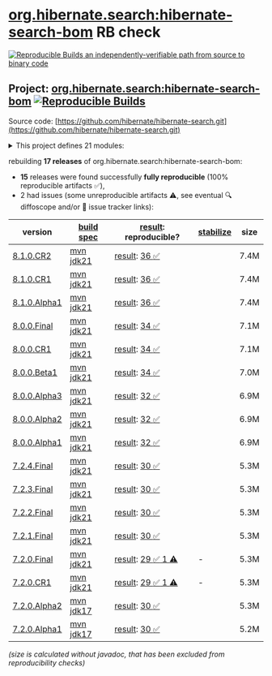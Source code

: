 [org.hibernate.search:hibernate-search-bom](https://central.sonatype.com/artifact/org.hibernate.search/hibernate-search-bom/versions) RB check
=======

[![Reproducible Builds](https://reproducible-builds.org/images/logos/rb.svg) an independently-verifiable path from source to binary code](https://reproducible-builds.org/)

## Project: [org.hibernate.search:hibernate-search-bom](https://central.sonatype.com/artifact/org.hibernate.search/hibernate-search-bom/versions) [![Reproducible Builds](https://img.shields.io/endpoint?url=https://raw.githubusercontent.com/jvm-repo-rebuild/reproducible-central/master/content/org/hibernate/search/hibernate-search-bom/badge.json)](https://github.com/jvm-repo-rebuild/reproducible-central/blob/master/content/org/hibernate/search/hibernate-search-bom/README.md)

Source code: [https://github.com/hibernate/hibernate-search.git](https://github.com/hibernate/hibernate-search.git)

<details><summary>This project defines 21 modules:</summary>

* [org.hibernate.search:hibernate-search-backend-elasticsearch](https://central.sonatype.com/artifact/org.hibernate.search/hibernate-search-backend-elasticsearch/overview)
* [org.hibernate.search:hibernate-search-backend-elasticsearch-aws](https://central.sonatype.com/artifact/org.hibernate.search/hibernate-search-backend-elasticsearch-aws/overview)
* [org.hibernate.search:hibernate-search-backend-lucene](https://central.sonatype.com/artifact/org.hibernate.search/hibernate-search-backend-lucene/overview)
* [org.hibernate.search:hibernate-search-backend-lucene-next](https://central.sonatype.com/artifact/org.hibernate.search/hibernate-search-backend-lucene-next/overview)
* [org.hibernate.search:hibernate-search-bom](https://central.sonatype.com/artifact/org.hibernate.search/hibernate-search-bom/overview)
* [org.hibernate.search:hibernate-search-engine](https://central.sonatype.com/artifact/org.hibernate.search/hibernate-search-engine/overview)
* [org.hibernate.search:hibernate-search-mapper-orm](https://central.sonatype.com/artifact/org.hibernate.search/hibernate-search-mapper-orm/overview)
* [org.hibernate.search:hibernate-search-mapper-orm-batch-jsr352-core](https://central.sonatype.com/artifact/org.hibernate.search/hibernate-search-mapper-orm-batch-jsr352-core/overview)
* [org.hibernate.search:hibernate-search-mapper-orm-batch-jsr352-jberet](https://central.sonatype.com/artifact/org.hibernate.search/hibernate-search-mapper-orm-batch-jsr352-jberet/overview)
* [org.hibernate.search:hibernate-search-mapper-orm-coordination-outbox-polling](https://central.sonatype.com/artifact/org.hibernate.search/hibernate-search-mapper-orm-coordination-outbox-polling/overview)
* [org.hibernate.search:hibernate-search-mapper-orm-jakarta-batch-core](https://central.sonatype.com/artifact/org.hibernate.search/hibernate-search-mapper-orm-jakarta-batch-core/overview)
* [org.hibernate.search:hibernate-search-mapper-orm-jakarta-batch-jberet](https://central.sonatype.com/artifact/org.hibernate.search/hibernate-search-mapper-orm-jakarta-batch-jberet/overview)
* [org.hibernate.search:hibernate-search-mapper-orm-outbox-polling](https://central.sonatype.com/artifact/org.hibernate.search/hibernate-search-mapper-orm-outbox-polling/overview)
* [org.hibernate.search:hibernate-search-mapper-pojo-base](https://central.sonatype.com/artifact/org.hibernate.search/hibernate-search-mapper-pojo-base/overview)
* [org.hibernate.search:hibernate-search-mapper-pojo-standalone](https://central.sonatype.com/artifact/org.hibernate.search/hibernate-search-mapper-pojo-standalone/overview)
* [org.hibernate.search:hibernate-search-platform-bom](https://central.sonatype.com/artifact/org.hibernate.search/hibernate-search-platform-bom/overview)
* [org.hibernate.search:hibernate-search-platform-next-bom](https://central.sonatype.com/artifact/org.hibernate.search/hibernate-search-platform-next-bom/overview)
* [org.hibernate.search:hibernate-search-processor](https://central.sonatype.com/artifact/org.hibernate.search/hibernate-search-processor/overview)
* [org.hibernate.search:hibernate-search-util-common](https://central.sonatype.com/artifact/org.hibernate.search/hibernate-search-util-common/overview)
* [org.hibernate.search:hibernate-search-v5migrationhelper-engine](https://central.sonatype.com/artifact/org.hibernate.search/hibernate-search-v5migrationhelper-engine/overview)
* [org.hibernate.search:hibernate-search-v5migrationhelper-orm](https://central.sonatype.com/artifact/org.hibernate.search/hibernate-search-v5migrationhelper-orm/overview)
</details>

rebuilding **17 releases** of org.hibernate.search:hibernate-search-bom:
- **15** releases were found successfully **fully reproducible** (100% reproducible artifacts :white_check_mark:),
- 2 had issues (some unreproducible artifacts :warning:, see eventual :mag: diffoscope and/or :memo: issue tracker links):

| version | [build spec](/BUILDSPEC.md) | [result](https://reproducible-builds.org/docs/jvm/): reproducible? | [stabilize](https://github.com/google/oss-rebuild/blob/main/cmd/stabilize/README.md) | size |
| -- | --------- | ------ | ------ | -- |
| [8.1.0.CR2](https://central.sonatype.com/artifact/org.hibernate.search/hibernate-search-bom/8.1.0.CR2/pom) | [mvn jdk21](hibernate-search-parent-8.1.0.CR2.buildspec) | [result](hibernate-search-parent-8.1.0.CR2.buildinfo): [36 :white_check_mark: ](hibernate-search-parent-8.1.0.CR2.buildcompare) | | 7.4M |
| [8.1.0.CR1](https://central.sonatype.com/artifact/org.hibernate.search/hibernate-search-bom/8.1.0.CR1/pom) | [mvn jdk21](hibernate-search-parent-8.1.0.CR1.buildspec) | [result](hibernate-search-parent-8.1.0.CR1.buildinfo): [36 :white_check_mark: ](hibernate-search-parent-8.1.0.CR1.buildcompare) | | 7.4M |
| [8.1.0.Alpha1](https://central.sonatype.com/artifact/org.hibernate.search/hibernate-search-bom/8.1.0.Alpha1/pom) | [mvn jdk21](hibernate-search-parent-8.1.0.Alpha1.buildspec) | [result](hibernate-search-parent-8.1.0.Alpha1.buildinfo): [36 :white_check_mark: ](hibernate-search-parent-8.1.0.Alpha1.buildcompare) | | 7.4M |
| [8.0.0.Final](https://central.sonatype.com/artifact/org.hibernate.search/hibernate-search-bom/8.0.0.Final/pom) | [mvn jdk21](hibernate-search-parent-8.0.0.Final.buildspec) | [result](hibernate-search-parent-8.0.0.Final.buildinfo): [34 :white_check_mark: ](hibernate-search-parent-8.0.0.Final.buildcompare) | | 7.1M |
| [8.0.0.CR1](https://central.sonatype.com/artifact/org.hibernate.search/hibernate-search-bom/8.0.0.CR1/pom) | [mvn jdk21](hibernate-search-parent-8.0.0.CR1.buildspec) | [result](hibernate-search-parent-8.0.0.CR1.buildinfo): [34 :white_check_mark: ](hibernate-search-parent-8.0.0.CR1.buildcompare) | | 7.1M |
| [8.0.0.Beta1](https://central.sonatype.com/artifact/org.hibernate.search/hibernate-search-bom/8.0.0.Beta1/pom) | [mvn jdk21](hibernate-search-parent-8.0.0.Beta1.buildspec) | [result](hibernate-search-parent-8.0.0.Beta1.buildinfo): [34 :white_check_mark: ](hibernate-search-parent-8.0.0.Beta1.buildcompare) | | 7.0M |
| [8.0.0.Alpha3](https://central.sonatype.com/artifact/org.hibernate.search/hibernate-search-bom/8.0.0.Alpha3/pom) | [mvn jdk21](hibernate-search-parent-8.0.0.Alpha3.buildspec) | [result](hibernate-search-parent-8.0.0.Alpha3.buildinfo): [32 :white_check_mark: ](hibernate-search-parent-8.0.0.Alpha3.buildcompare) | | 6.9M |
| [8.0.0.Alpha2](https://central.sonatype.com/artifact/org.hibernate.search/hibernate-search-bom/8.0.0.Alpha2/pom) | [mvn jdk21](hibernate-search-parent-8.0.0.Alpha2.buildspec) | [result](hibernate-search-parent-8.0.0.Alpha2.buildinfo): [32 :white_check_mark: ](hibernate-search-parent-8.0.0.Alpha2.buildcompare) | | 6.9M |
| [8.0.0.Alpha1](https://central.sonatype.com/artifact/org.hibernate.search/hibernate-search-bom/8.0.0.Alpha1/pom) | [mvn jdk21](hibernate-search-parent-8.0.0.Alpha1.buildspec) | [result](hibernate-search-parent-8.0.0.Alpha1.buildinfo): [32 :white_check_mark: ](hibernate-search-parent-8.0.0.Alpha1.buildcompare) | | 6.9M |
| [7.2.4.Final](https://central.sonatype.com/artifact/org.hibernate.search/hibernate-search-bom/7.2.4.Final/pom) | [mvn jdk21](hibernate-search-parent-7.2.4.Final.buildspec) | [result](hibernate-search-parent-7.2.4.Final.buildinfo): [30 :white_check_mark: ](hibernate-search-parent-7.2.4.Final.buildcompare) | | 5.3M |
| [7.2.3.Final](https://central.sonatype.com/artifact/org.hibernate.search/hibernate-search-bom/7.2.3.Final/pom) | [mvn jdk21](hibernate-search-parent-7.2.3.Final.buildspec) | [result](hibernate-search-parent-7.2.3.Final.buildinfo): [30 :white_check_mark: ](hibernate-search-parent-7.2.3.Final.buildcompare) | | 5.3M |
| [7.2.2.Final](https://central.sonatype.com/artifact/org.hibernate.search/hibernate-search-bom/7.2.2.Final/pom) | [mvn jdk21](hibernate-search-parent-7.2.2.Final.buildspec) | [result](hibernate-search-parent-7.2.2.Final.buildinfo): [30 :white_check_mark: ](hibernate-search-parent-7.2.2.Final.buildcompare) | | 5.3M |
| [7.2.1.Final](https://central.sonatype.com/artifact/org.hibernate.search/hibernate-search-bom/7.2.1.Final/pom) | [mvn jdk21](hibernate-search-parent-7.2.1.Final.buildspec) | [result](hibernate-search-parent-7.2.1.Final.buildinfo): [30 :white_check_mark: ](hibernate-search-parent-7.2.1.Final.buildcompare) | | 5.3M |
| [7.2.0.Final](https://central.sonatype.com/artifact/org.hibernate.search/hibernate-search-bom/7.2.0.Final/pom) | [mvn jdk21](hibernate-search-parent-7.2.0.Final.buildspec) | [result](hibernate-search-parent-7.2.0.Final.buildinfo): [29 :white_check_mark:  1 :warning:](hibernate-search-parent-7.2.0.Final.buildcompare) | - | 5.3M |
| [7.2.0.CR1](https://central.sonatype.com/artifact/org.hibernate.search/hibernate-search-bom/7.2.0.CR1/pom) | [mvn jdk21](hibernate-search-parent-7.2.0.CR1.buildspec) | [result](hibernate-search-parent-7.2.0.CR1.buildinfo): [29 :white_check_mark:  1 :warning:](hibernate-search-parent-7.2.0.CR1.buildcompare) | - | 5.3M |
| [7.2.0.Alpha2](https://central.sonatype.com/artifact/org.hibernate.search/hibernate-search-bom/7.2.0.Alpha2/pom) | [mvn jdk17](hibernate-search-parent-7.2.0.Alpha2.buildspec) | [result](hibernate-search-parent-7.2.0.Alpha2.buildinfo): [30 :white_check_mark: ](hibernate-search-parent-7.2.0.Alpha2.buildcompare) | | 5.3M |
| [7.2.0.Alpha1](https://central.sonatype.com/artifact/org.hibernate.search/hibernate-search-bom/7.2.0.Alpha1/pom) | [mvn jdk17](hibernate-search-parent-7.2.0.Alpha1.buildspec) | [result](hibernate-search-parent-7.2.0.Alpha1.buildinfo): [30 :white_check_mark: ](hibernate-search-parent-7.2.0.Alpha1.buildcompare) | | 5.2M |

<i>(size is calculated without javadoc, that has been excluded from reproducibility checks)</i>
